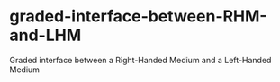 # graded-interface-between-RHM-and-LHM
Graded interface between a Right-Handed Medium and a Left-Handed Medium
